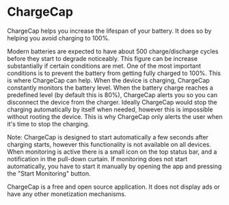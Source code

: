 # ChargeCap
ChargeCap helps you increase the lifespan of your battery. It does so by helping you avoid charging to 100%.

Modern batteries are expected to have about 500 charge/discharge cycles before they start to degrade noticeably. This figure can be increase substantially if certain conditions are met. One of the most important conditions is to prevent the battery from getting fully charged to 100%. This is where ChargeCap can help.
When the device is charging, ChargeCap constantly monitors the battery level. When the battery charge reaches a predefined level (by default this is 80%), ChargeCap alerts you so you can disconnect the device from the charger.
Ideally ChargeCap would stop the charging automatically by itself when needed, however this is impossible without rooting the device. This is why ChargeCap only alerts the user when it's time to stop the charging.

Note: ChargeCap is designed to start automatically a few seconds after charging starts, however this functionality is not available on all devices. When monitoring is active there is a small icon on the top status bar, and a notification in the pull-down curtain. If monitoring does not start automatically, you have to start it manually by opening the app and pressing the "Start Monitoring" button.

ChargeCap is a free and open source application. It does not display ads or have any other monetization mechanisms.
